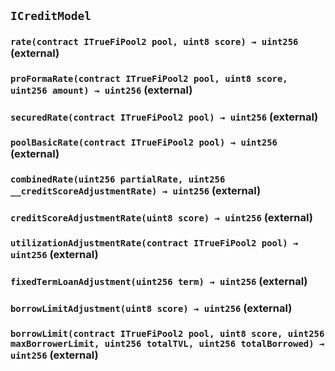 ## `ICreditModel`






### `rate(contract ITrueFiPool2 pool, uint8 score) → uint256` (external)





### `proFormaRate(contract ITrueFiPool2 pool, uint8 score, uint256 amount) → uint256` (external)





### `securedRate(contract ITrueFiPool2 pool) → uint256` (external)





### `poolBasicRate(contract ITrueFiPool2 pool) → uint256` (external)





### `combinedRate(uint256 partialRate, uint256 __creditScoreAdjustmentRate) → uint256` (external)





### `creditScoreAdjustmentRate(uint8 score) → uint256` (external)





### `utilizationAdjustmentRate(contract ITrueFiPool2 pool) → uint256` (external)





### `fixedTermLoanAdjustment(uint256 term) → uint256` (external)





### `borrowLimitAdjustment(uint8 score) → uint256` (external)





### `borrowLimit(contract ITrueFiPool2 pool, uint8 score, uint256 maxBorrowerLimit, uint256 totalTVL, uint256 totalBorrowed) → uint256` (external)






